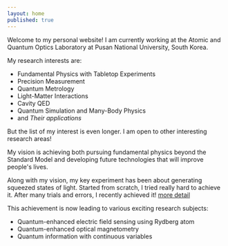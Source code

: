 ```yaml
---
layout: home
published: true
---
```

Welcome to my personal website! I am currently working at the Atomic and Quantum Optics Laboratory at Pusan National University, South Korea.

My research interests are:
- Fundamental Physics with Tabletop Experiments
- Precision Measurement
- Quantum Metrology
- Light-Matter Interactions
- Cavity QED
- Quantum Simulation and Many-Body Physics
- and _Their applications_

But the list of my interest is even longer. I am open to other interesting research areas!

My vision is achieving both pursuing fundamental physics beyond the Standard Model and developing future technologies that will improve people's lives.

Along with my vision, my key experiment has been about generating squeezed states of light. Started from scratch, I tried really hard to achieve it. After many trials and errors, I recently achieved it! [more detail](/research-experiment/)

This achievement is now leading to various exciting research subjects:
- Quantum-enhanced electric field sensing using Rydberg atom
- Quantum-enhanced optical magnetometry
- Quantum information with continuous variables
